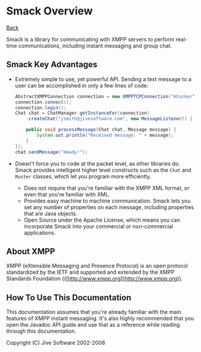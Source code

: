 Smack Overview
==============

[Back](index.html)

Smack is a library for communicating with XMPP servers to perform real-time
communications, including instant messaging and group chat.

Smack Key Advantages
--------------------

  * Extremely simple to use, yet powerful API. Sending a text message to a user can be accomplished in only a few lines of code: 

    ```java
    AbstractXMPPConnection connection = new XMPPTCPConnection("mtucker", "password", "jabber.org");
    connection.connect();
    connection.login();
    Chat chat = ChatManager.getInstanceFor(connection)
        .createChat("jsmith@jivesoftware.com", new MessageListener() {

        public void processMessage(Chat chat, Message message) {
            System.out.println("Received message: " + message);
        }
    });
    chat.sendMessage("Howdy!");
    ```

* Doesn't force you to code at the packet level, as other libraries do. Smack provides intelligent higher level constructs such as the `Chat` and `Roster` classes, which let you program more efficiently. 
  * Does not require that you're familiar with the XMPP XML format, or even that you're familiar with XML. 
  * Provides easy machine to machine communication. Smack lets you set any number of properties on each message, including properties that are Java objects. 
  * Open Source under the Apache License, which means you can incorporate Smack into your commercial or non-commercial applications. 

About XMPP
----------

XMPP (eXtensible Messaging and Presence Protocol) is an open protocol
standardized by the IETF and supported and extended by the XMPP Standards
Foundation (([http://www.xmpp.org](http://www.xmpp.org)).

How To Use This Documentation
-----------------------------

This documentation assumes that you're already familiar with the main features
of XMPP instant messaging. It's also highly recommended that you open the
Javadoc API guide and use that as a reference while reading through this
documentation.

Copyright (C) Jive Software 2002-2008
